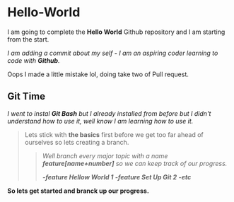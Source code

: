 <h1>Hello-World</h1>

I am going to complete the **Hello World** Github repository and I am starting from the start.

<em>I am adding a commit about my self - I am an aspiring coder learning to code with **Github**.</em>

Oops I made a little mistake lol, doing take two of Pull request.

<h2><strong>Git Time</strong></h2>

*I went to instal* ***Git Bash*** *but I already installed from before but I didn't understand how to use it, well know I am learning how to use it.*

>Lets stick with **the basics** first before we get too far ahead of ourselves so lets creating a branch.
>
>>*Well branch every major topic with a name* ***feature[name+number]*** *so we can keep track of our progress.*
>>
>>***-feature Hellow World 1***
>>***-feature Set Up Git 2***
>>***-etc***

**So lets get started and branck up our progress.**

